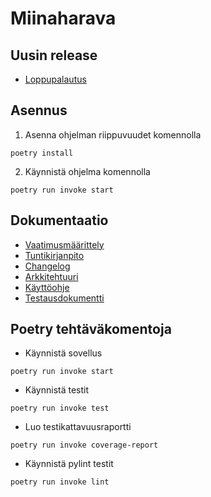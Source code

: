# Miinaharava
## Uusin release
* [Loppupalautus](https://github.com/Codboez/ot-harjoitustyo/releases/tag/loppupalautus)
## Asennus
1. Asenna ohjelman riippuvuudet komennolla
```
poetry install
```
2. Käynnistä ohjelma komennolla
```
poetry run invoke start
```
## Dokumentaatio
* [Vaatimusmäärittely](https://github.com/Codboez/ot-harjoitustyo/blob/master/dokumentaatio/vaatimusmaarittely.md)
* [Tuntikirjanpito](https://github.com/Codboez/ot-harjoitustyo/blob/master/dokumentaatio/tuntikirjanpito.md)
* [Changelog](https://github.com/Codboez/ot-harjoitustyo/blob/master/dokumentaatio/changelog.md)
* [Arkkitehtuuri](https://github.com/Codboez/ot-harjoitustyo/blob/master/dokumentaatio/arkkitehtuuri.md)
* [Käyttöohje](https://github.com/Codboez/ot-harjoitustyo/blob/master/dokumentaatio/kayttoohje.md)
* [Testausdokumentti](https://github.com/Codboez/ot-harjoitustyo/blob/master/dokumentaatio/testaus.md)
## Poetry tehtäväkomentoja
* Käynnistä sovellus
```
poetry run invoke start
```
* Käynnistä testit
```
poetry run invoke test
```
* Luo testikattavuusraportti
```
poetry run invoke coverage-report
```
* Käynnistä pylint testit
```
poetry run invoke lint
```
